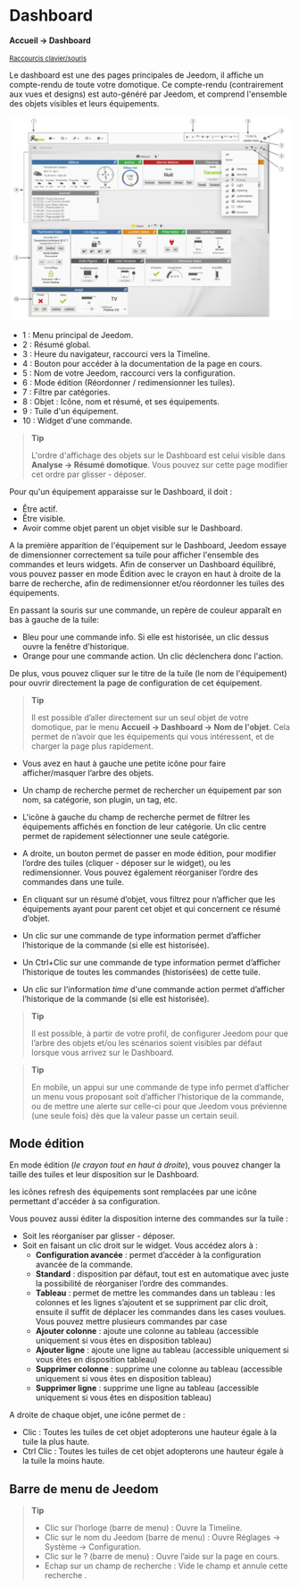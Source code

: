 # Dashboard
**Accueil → Dashboard**

<small>[Raccourcis clavier/souris](shortcuts.md)</small>

Le dashboard  est une des pages principales de Jeedom, il affiche un compte-rendu de toute votre domotique.
Ce compte-rendu (contrairement aux vues et designs) est auto-généré par Jeedom, et comprend l'ensemble des objets visibles et leurs équipements.

![Dashboard](../images/doc-dashboard-legends.png)

- 1 : Menu principal de Jeedom.
- 2 : Résumé global.
- 3 : Heure du navigateur, raccourci vers la Timeline.
- 4 : Bouton pour accéder à la documentation de la page en cours.
- 5 : Nom de votre Jeedom, raccourci vers la configuration.
- 6 : Mode édition (Réordonner / redimensionner les tuiles).
- 7 : Filtre par catégories.
- 8 : Objet : Icône, nom et résumé, et ses équipements.
- 9 : Tuile d'un équipement.
- 10 : Widget d'une commande.

> **Tip**
>
> L'ordre d'affichage des objets sur le Dashboard est celui visible dans **Analyse → Résumé domotique**. Vous pouvez sur cette page modifier cet ordre par glisser - déposer.

Pour qu'un équipement apparaisse sur le Dashboard, il doit :
- Être actif.
- Être visible.
- Avoir comme objet parent un objet visible sur le Dashboard.

A la première apparition de l'équipement sur le Dashboard, Jeedom essaye de dimensionner correctement sa tuile pour afficher l'ensemble des commandes et leurs widgets.
Afin de conserver un Dashboard équilibré, vous pouvez passer en mode Édition avec le crayon en haut à droite de la barre de recherche, afin de redimensionner et/ou réordonner les tuiles des équipements.

En passant la souris sur une commande, un repère de couleur apparaît en bas à gauche de la tuile:
- Bleu pour une commande info. Si elle est historisée, un clic dessus ouvre la fenêtre d'historique.
- Orange pour une commande action. Un clic déclenchera donc l'action.

De plus, vous pouvez cliquer sur le titre de la tuile (le nom de l'équipement) pour ouvrir directement la page de configuration de cet équipement.

> **Tip**
>
> Il est possible d’aller directement sur un seul objet de votre domotique, par le menu **Accueil → Dashboard → Nom de l'objet**.
> Cela permet de n’avoir que les équipements qui vous intéressent, et de charger la page plus rapidement.

- Vous avez en haut à gauche une petite icône pour faire afficher/masquer l’arbre des objets.
- Un champ de recherche permet de rechercher un équipement par son nom, sa catégorie, son plugin, un tag, etc.
- L'icône à gauche du champ de recherche permet de filtrer les équipements affichés en fonction de leur catégorie. Un clic centre permet de rapidement sélectionner une seule catégorie.
- A droite, un bouton permet de passer en mode édition, pour modifier l’ordre des tuiles (cliquer - déposer sur le widget), ou les redimensionner. Vous pouvez également réorganiser l’ordre des commandes dans une tuile.

- En cliquant sur un résumé d’objet, vous filtrez pour n’afficher que les équipements ayant pour parent cet objet et qui concernent ce résumé d’objet.

- Un clic sur une commande de type information permet d’afficher l’historique de la commande (si elle est historisée).
- Un Ctrl+Clic sur une commande de type information permet d’afficher l’historique de toutes les commandes (historisées) de cette tuile.
- Un clic sur l'information *time* d'une commande action permet d’afficher l’historique de la commande (si elle est historisée).

> **Tip**
>
> Il est possible, à partir de votre profil, de configurer Jeedom pour que l’arbre des objets et/ou les scénarios soient visibles par défaut lorsque vous arrivez sur le Dashboard.

> **Tip**
>
> En mobile, un appui sur une commande de type info permet d’afficher un menu vous proposant soit d’afficher l’historique de la commande, ou de mettre une alerte sur celle-ci pour que Jeedom vous prévienne (une seule fois) dès que la valeur passe un certain seuil.


## Mode édition

En mode édition (*le crayon tout en haut à droite*), vous pouvez changer la taille des tuiles et leur disposition sur le Dashboard.

les icônes refresh des équipements sont remplacées par une icône permettant d'accéder à sa configuration.

Vous pouvez aussi éditer la disposition interne des commandes sur la tuile :

- Soit les réorganiser par glisser - déposer.
- Soit en faisant un clic droit sur le widget. Vous accédez alors à :
    - **Configuration avancée** : permet d’accéder à la configuration avancée de la commande.
    - **Standard** : disposition par défaut, tout est en automatique avec juste la possibilité de réorganiser l’ordre des commandes.
    - **Tableau** : permet de mettre les commandes dans un tableau : les colonnes et les lignes s’ajoutent et se suppriment par clic droit, ensuite il suffit de déplacer les commandes dans les cases voulues. Vous pouvez mettre plusieurs commandes par case
    - **Ajouter colonne** : ajoute une colonne au tableau (accessible uniquement si vous êtes en disposition tableau)
    - **Ajouter ligne** : ajoute une ligne au tableau (accessible uniquement si vous êtes en disposition tableau)
    - **Supprimer colonne** : supprime une colonne au tableau (accessible uniquement si vous êtes en disposition tableau)
    - **Supprimer ligne** : supprime une ligne au tableau (accessible uniquement si vous êtes en disposition tableau)

A droite de chaque objet, une icône permet de :

- Clic : Toutes les tuiles de cet objet adopterons une hauteur égale à la tuile la plus haute.
- Ctrl Clic : Toutes les tuiles de cet objet adopterons une hauteur égale à la tuile la moins haute.

## Barre de menu de Jeedom

> **Tip**
>
> - Clic sur l’horloge (barre de menu) : Ouvre la Timeline.
> - Clic sur le nom du Jeedom (barre de menu) : Ouvre Réglages → Système → Configuration.
> - Clic sur le ? (barre de menu) : Ouvre l’aide sur la page en cours.
> - Echap sur un champ de recherche : Vide le champ et annule cette recherche .
